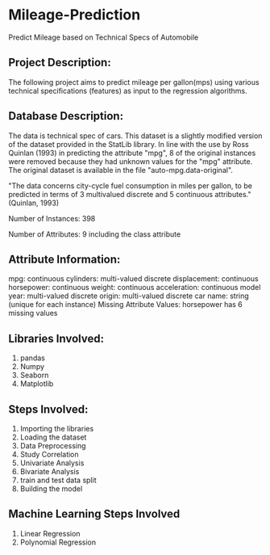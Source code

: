 # Mileage-Prediction
Predict Mileage based on Technical Specs of Automobile

## Project Description: 
The following project aims to predict mileage per gallon(mps) using various technical specifications (features) as input to the regression algorithms. 

## Database Description:

The data is technical spec of cars. This dataset is a slightly modified version of the dataset provided in the StatLib library. In line with the use by Ross Quinlan (1993) in predicting the attribute "mpg", 8 of the original instances were removed because they had unknown values for the "mpg" attribute. The original dataset is available in the file "auto-mpg.data-original".

"The data concerns city-cycle fuel consumption in miles per gallon, to be predicted in terms of 3 multivalued discrete and 5 continuous attributes." (Quinlan, 1993)

Number of Instances: 398

Number of Attributes: 9 including the class attribute

## Attribute Information:

mpg: continuous cylinders: multi-valued discrete displacement: continuous horsepower: continuous weight: continuous acceleration: continuous model year: multi-valued discrete origin: multi-valued discrete car name: string (unique for each instance) Missing Attribute Values: horsepower has 6 missing values

## Libraries Involved:
1. pandas
2. Numpy
3. Seaborn
4. Matplotlib

## Steps Involved:
1. Importing the libraries
2. Loading the dataset
3. Data Preprocessing
4. Study Correlation
5. Univariate Analysis
6. Bivariate Analysis
7. train and test data split
8. Building the model

## Machine Learning Steps Involved
1. Linear Regression
2. Polynomial Regression

